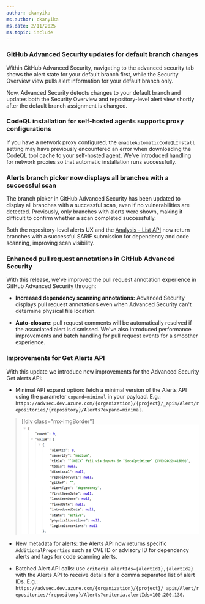 ```yaml
---
author: ckanyika
ms.author: ckanyika
ms.date: 2/11/2025
ms.topic: include
---
```

### GitHub Advanced Security updates for default branch changes 

Within GitHub Advanced Security, navigating to the advanced security tab shows the alert state for your default branch first, while the Security Overview view pulls alert information for your default branch only.

Now, Advanced Security detects changes to your default branch and updates both the Security Overview and repository-level alert view shortly after the default branch assignment is changed.


### CodeQL installation for self-hosted agents supports proxy configurations

If you have a network proxy configured, the `enableAutomaticCodeQLInstall ` setting may have previously encountered an error when downloading the CodeQL tool cache to your self-hosted agent. We've introduced handling for network proxies so that automatic installation runs successfully.

### Alerts branch picker now displays all branches with a successful scan  

The branch picker in GitHub Advanced Security has been updated to display all branches with a successful scan, even if no vulnerabilities are detected. Previously, only branches with alerts were shown, making it difficult to confirm whether a scan completed successfully.

Both the repository-level alerts UX and the [Analysis - List API](/azure/devops/advancedsecurity/analysis/list?view=azure-devops-rest-7.2) now return branches with a successful SARIF submission for dependency and code scanning, improving scan visibility.

### Enhanced pull request annotations in GitHub Advanced Security

With this release, we've improved the pull request annotation experience in GitHub Advanced Security through:
 
* **Increased dependency scanning annotations:** Advanced Security displays pull request annotations even when Advanced Security can't determine physical file location.

* **Auto-closure:** pull request comments will be automatically resolved if the associated alert is dismissed. 
We've also introduced performance improvements and batch handling for pull request events for a smoother experience.

### Improvements for Get Alerts API 

With this update we introduce new improvements for the Advanced Security Get alerts API:

* Minimal API expand option: fetch a minimal version of the Alerts API using the parameter `expand=minimal` in your payload. E.g.: `https://advsec.dev.azure.com/{organization}/{project}/_apis/Alert/repositories/{repository}/Alerts?expand=minimal`. 

> [!div class="mx-imgBorder"]
> [![Screenshot of security overview.](../../media/251-ghazdo-01.png "Screenshot of security overview")](../../media/251-ghazdo-01.png#lightbox)


* New metadata for alerts: the Alerts API now returns specific `AdditionalProperties` such as CVE ID or advisory ID for dependency alerts and tags for code scanning alerts. 

* Batched Alert API calls: use `criteria.alertIds={alertId1},{alertId2}` with the Alerts API to receive details for a comma separated list of alert IDs. E.g.:   `https://advsec.dev.azure.com/{organization}/{project}/_apis/Alert/repositories/{repository}/Alerts?criteria.alertIds=100,200,130`.